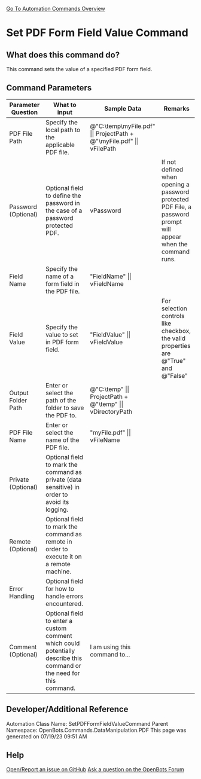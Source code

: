 <!--TITLE: Set PDF Form Field Value Command -->
<!-- SUBTITLE: a command in the Data Manipulation Commands\PDF group. -->
[Go To Automation Commands Overview](/automation-commands)


# Set PDF Form Field Value Command


## What does this command do?
This command sets the value of a specified PDF form field.


## Command Parameters
| Parameter Question   	| What to input  	|  Sample Data 	| Remarks  	|
| ---                    | ---               | ---           | ---       |
|PDF File Path|Specify the local path to the applicable PDF file.|@"C:\temp\myFile.pdf" \|\| ProjectPath + @"\myFile.pdf" \|\| vFilePath||
|Password (Optional)|Optional field to define the password in the case of a password protected PDF.|vPassword|If not defined when opening a password protected PDF File, a password prompt will appear when the command runs.|
|Field Name|Specify the name of a form field in the PDF file.|"FieldName" \|\| vFieldName||
|Field Value|Specify the value to set in PDF form field.|"FieldValue" \|\| vFieldValue|For selection controls like checkbox, the valid properties are @"True" and @"False"|
|Output Folder Path|Enter or select the path of the folder to save the PDF to.|@"C:\temp" \|\| ProjectPath + @"\temp" \|\| vDirectoryPath||
|PDF File Name|Enter or select the name of the PDF file.|"myFile.pdf" \|\| vFileName||
|Private (Optional)|Optional field to mark the command as private (data sensitive) in order to avoid its logging.|||
|Remote (Optional)|Optional field to mark the command as remote in order to execute it on a remote machine.|||
|Error Handling|Optional field for how to handle errors encountered.|||
|Comment (Optional)|Optional field to enter a custom comment which could potentially describe this command or the need for this command.|I am using this command to...||


## Developer/Additional Reference
Automation Class Name: SetPDFFormFieldValueCommand
Parent Namespace: OpenBots.Commands.DataManipulation.PDF
This page was generated on 07/19/23 09:51 AM


## Help
[Open/Report an issue on GitHub](https://github.com/OpenBotsAI/OpenBots.Studio/issues/new)
[Ask a question on the OpenBots Forum](https://openbots.ai/forums/)
